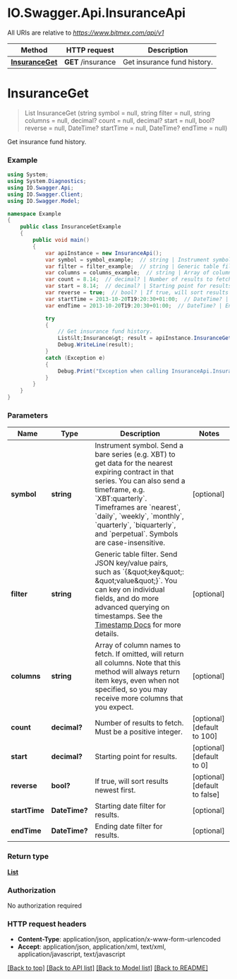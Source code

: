# IO.Swagger.Api.InsuranceApi

All URIs are relative to *https://www.bitmex.com/api/v1*

Method | HTTP request | Description
------------- | ------------- | -------------
[**InsuranceGet**](InsuranceApi.md#insuranceget) | **GET** /insurance | Get insurance fund history.


<a name="insuranceget"></a>
# **InsuranceGet**
> List<Insurance> InsuranceGet (string symbol = null, string filter = null, string columns = null, decimal? count = null, decimal? start = null, bool? reverse = null, DateTime? startTime = null, DateTime? endTime = null)

Get insurance fund history.

### Example
```csharp
using System;
using System.Diagnostics;
using IO.Swagger.Api;
using IO.Swagger.Client;
using IO.Swagger.Model;

namespace Example
{
    public class InsuranceGetExample
    {
        public void main()
        {
            var apiInstance = new InsuranceApi();
            var symbol = symbol_example;  // string | Instrument symbol. Send a bare series (e.g. XBT) to get data for the nearest expiring contract in that series.  You can also send a timeframe, e.g. `XBT:quarterly`. Timeframes are `nearest`, `daily`, `weekly`, `monthly`, `quarterly`, `biquarterly`, and `perpetual`.  Symbols are case-insensitive. (optional) 
            var filter = filter_example;  // string | Generic table filter. Send JSON key/value pairs, such as `{\"key\": \"value\"}`. You can key on individual fields, and do more advanced querying on timestamps. See the [Timestamp Docs](https://www.bitmex.com/app/restAPI#Timestamp-Filters) for more details. (optional) 
            var columns = columns_example;  // string | Array of column names to fetch. If omitted, will return all columns.  Note that this method will always return item keys, even when not specified, so you may receive more columns that you expect. (optional) 
            var count = 8.14;  // decimal? | Number of results to fetch. Must be a positive integer. (optional)  (default to 100)
            var start = 8.14;  // decimal? | Starting point for results. (optional)  (default to 0)
            var reverse = true;  // bool? | If true, will sort results newest first. (optional)  (default to false)
            var startTime = 2013-10-20T19:20:30+01:00;  // DateTime? | Starting date filter for results. (optional) 
            var endTime = 2013-10-20T19:20:30+01:00;  // DateTime? | Ending date filter for results. (optional) 

            try
            {
                // Get insurance fund history.
                List&lt;Insurance&gt; result = apiInstance.InsuranceGet(symbol, filter, columns, count, start, reverse, startTime, endTime);
                Debug.WriteLine(result);
            }
            catch (Exception e)
            {
                Debug.Print("Exception when calling InsuranceApi.InsuranceGet: " + e.Message );
            }
        }
    }
}
```

### Parameters

Name | Type | Description  | Notes
------------- | ------------- | ------------- | -------------
 **symbol** | **string**| Instrument symbol. Send a bare series (e.g. XBT) to get data for the nearest expiring contract in that series.  You can also send a timeframe, e.g. &#x60;XBT:quarterly&#x60;. Timeframes are &#x60;nearest&#x60;, &#x60;daily&#x60;, &#x60;weekly&#x60;, &#x60;monthly&#x60;, &#x60;quarterly&#x60;, &#x60;biquarterly&#x60;, and &#x60;perpetual&#x60;.  Symbols are case-insensitive. | [optional] 
 **filter** | **string**| Generic table filter. Send JSON key/value pairs, such as &#x60;{\&quot;key\&quot;: \&quot;value\&quot;}&#x60;. You can key on individual fields, and do more advanced querying on timestamps. See the [Timestamp Docs](https://www.bitmex.com/app/restAPI#Timestamp-Filters) for more details. | [optional] 
 **columns** | **string**| Array of column names to fetch. If omitted, will return all columns.  Note that this method will always return item keys, even when not specified, so you may receive more columns that you expect. | [optional] 
 **count** | **decimal?**| Number of results to fetch. Must be a positive integer. | [optional] [default to 100]
 **start** | **decimal?**| Starting point for results. | [optional] [default to 0]
 **reverse** | **bool?**| If true, will sort results newest first. | [optional] [default to false]
 **startTime** | **DateTime?**| Starting date filter for results. | [optional] 
 **endTime** | **DateTime?**| Ending date filter for results. | [optional] 

### Return type

[**List<Insurance>**](Insurance.md)

### Authorization

No authorization required

### HTTP request headers

 - **Content-Type**: application/json, application/x-www-form-urlencoded
 - **Accept**: application/json, application/xml, text/xml, application/javascript, text/javascript

[[Back to top]](#) [[Back to API list]](../README.md#documentation-for-api-endpoints) [[Back to Model list]](../README.md#documentation-for-models) [[Back to README]](../README.md)

